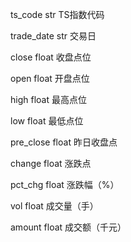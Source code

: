 ts_code	str	TS指数代码

trade_date	str	交易日

close	float	收盘点位

open	float	开盘点位

high	float	最高点位

low	float	最低点位

pre_close	float	昨日收盘点

change	float	涨跌点

pct_chg	float	涨跌幅（%）

vol	float	成交量（手）

amount	float	成交额（千元）